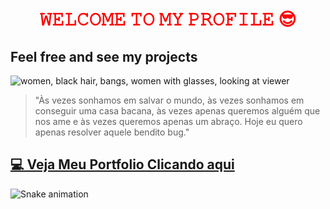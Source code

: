 
<h1 align="center" style="color: red;"> 𝚆𝙴𝙻𝙲𝙾𝙼𝙴 𝚃𝙾 𝙼𝚈 𝙿𝚁𝙾𝙵𝙸𝙻𝙴 😎</h1>

<h2><strong>Feel free and see my projects</strong></h2>

![women, black hair, bangs, women with glasses, looking at viewer](https://r4.wallpaperflare.com/wallpaper/175/418/374/women-black-hair-bangs-women-with-glasses-glasses-hd-wallpaper-d7bb7e0148ed92aa9c420b5c4238fdf0.jpg)




>"Às vezes sonhamos em salvar o mundo, às vezes sonhamos em conseguir uma casa bacana, às vezes apenas queremos alguém que nos ame e às vezes queremos apenas um abraço. Hoje eu quero apenas resolver aquele bendito bug." 

## [💻 Veja Meu Portfolio Clicando aqui](https://www.notion.so/Meus-Blog-5c33a2863bc244d782964700d7616c7b?pvs=4)  


![Snake animation](https://github.com/LuigiGF/LuigiGF/blob/output/github-contribution-grid-snake.svg)
